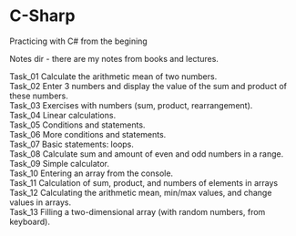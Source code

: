 # C-Sharp
Practicing with C# from the begining 

Notes dir - there are my notes from books and lectures.  

Task_01	Calculate the arithmetic mean of two numbers.  
Task_02	Enter 3 numbers and display the value of the sum and product of these numbers.  
Task_03 Exercises with numbers (sum, product, rearrangement).  
Task_04 Linear calculations.  
Task_05 Conditions and statements.  
Task_06 More conditions and statements.  
Task_07 Basic statements: loops.  
Task_08 Calculate sum and amount of even and odd numbers in a range.  
Task_09 Simple calculator.   
Task_10 Entering an array from the console.  
Task_11 Calculation of sum, product, and numbers of elements in arrays  
Task_12 Calculating the arithmetic mean, min/max values, and change values in arrays.  
Task_13 Filling a two-dimensional array (with random numbers, from keyboard).  

